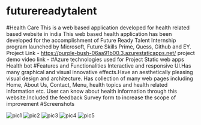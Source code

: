 # futurereadytalent
#Health Care
This is a web based application developed for health related based website in india
This web based health application has been developed for the accomplishment of Future Ready Talent Internship program launched by Microsoft, Future Skills Prime, Quess, Github and EY.
Project Link - https://purple-bush-06aa91b00.3.azurestaticapps.net/
project demo video link -
#Azure technologies used for Project
Static web apps
Health bot
#Features and Functionalities 
Interactive and responsive UI.Has many graphical and visual innovative effects.Have an aesthetically pleasing visual design and architecture.
Has collection of many web pages including Home, About Us, Contact, Menu, health topics and health related information etc.
User can know about health information through this website.Included the feedback Survey form to increase the scope of improvement
#Screenshots

![pic1](https://github.com/bhosalesraya/futurereadytalent/assets/78893532/668007e4-ff8e-41aa-bd3e-77c39c974645)
![pic2](https://github.com/bhosalesraya/futurereadytalent/assets/78893532/a7cfc2cd-2fbc-4a51-aead-830166c5e2a5)
![pic3](https://github.com/bhosalesraya/futurereadytalent/assets/78893532/21e40b36-26d4-4ee5-8397-3418571daa20)
![pic4](https://github.com/bhosalesraya/futurereadytalent/assets/78893532/03892300-3d08-4934-9a59-a79a26ad95db)
![pic5](https://github.com/bhosalesraya/futurereadytalent/assets/78893532/d5d608cf-cf91-4c26-a97b-3e92360dd763)
